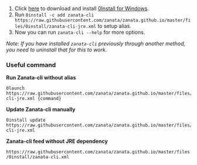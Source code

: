 1. Click [here](http://0install.de/files/zero-install.exe) to download and install [0Install for Windows](http://0install.net/install-windows.html).
2. Run `0install -c add zanata-cli https://raw.githubusercontent.com/zanata/zanata.github.io/master/files/0install/zanata-cli-jre.xml` to setup alias.
3. Now you can run `zanata-cli --help` for more options.

*Note: If you have installed `zanata-cli` previously through another method, you need to uninstall that for this to work.*



### Useful command

**Run Zanata-cli without alias**
```
0launch https://raw.githubusercontent.com/zanata/zanata.github.io/master/files/0install/zanata-cli-jre.xml {command}
```

**Update Zanata-cli manually**
```
0install update https://raw.githubusercontent.com/zanata/zanata.github.io/master/files/0install/zanata-cli-jre.xml
```

**Zanata-cli feed without JRE dependency**

`https://raw.githubusercontent.com/zanata/zanata.github.io/master/files/0install/zanata-cli.xml`